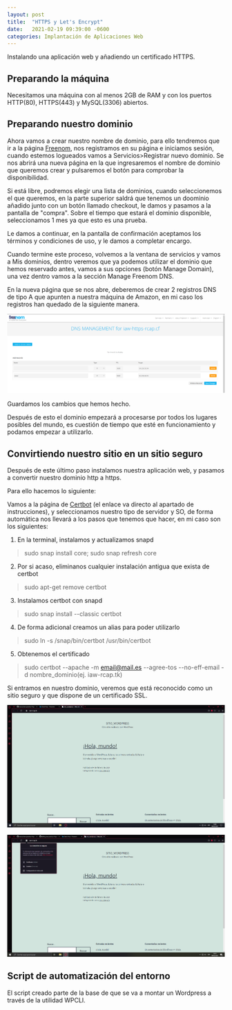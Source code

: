 ```yaml
---
layout: post
title:  "HTTPS y Let's Encrypt"
date:   2021-02-19 09:39:00 -0600
categories: Implantación de Aplicaciones Web
---
```

Instalando una aplicación web y añadiendo un certificado HTTPS.

## Preparando la máquina

Necesitamos una máquina con al menos 2GB de RAM y con los puertos HTTP(80), HTTPS(443) y MySQL(3306) abiertos.

## Preparando nuestro dominio

Ahora vamos a crear nuestro nombre de dominio, para ello tendremos que ir a la página [Freenom](https://www.freenom.com/es/index.html?lang=es), nos registramos en su página e iniciamos sesión, cuando estemos logueados vamos a Servicios>Registrar nuevo dominio. Se nos abrirá una nueva página en la que ingresaremos el nombre de dominio que queremos crear y pulsaremos el botón para comprobar la disponibilidad.

Si está libre, podremos elegir una lista de dominios, cuando seleccionemos el que queremos, en la parte superior saldrá que tenemos un doominio añadido junto con un botón llamado checkout, le damos y pasamos a la pantalla de "compra". Sobre el tiempo que estará el dominio disponible, seleccionamos 1 mes ya que esto es una prueba. 

Le damos a continuar, en la pantalla de confirmación aceptamos los términos y condiciones de uso, y le damos a completar encargo.

Cuando termine este proceso, volvemos a la ventana de servicios y vamos a Mis dominios, dentro veremos que ya podemos utilizar el dominio que hemos reservado antes, vamos a sus opciones (botón Manage Domain), una vez dentro vamos a la sección Manage Freenom DNS.

En la nueva página que se nos abre, deberemos de crear 2 registros DNS de tipo A que apunten a nuestra máquina de Amazon, en mi caso los registros han quedado de la siguiente manera.

![Imagen de demostracion 1](https://github.com/vaeruiz/vaeruiz.github.io/blob/main/image/2021-02-19-post_https-le/captura1.png?raw=true)

Guardamos los cambios que hemos hecho.

Después de esto el dominio empezará a procesarse por todos los lugares posibles del mundo, es cuestión de tiempo que esté en funcionamiento y podamos empezar a utilizarlo.

## Convirtiendo nuestro sitio en un sitio seguro

Después de este último paso instalamos nuestra aplicación web, y pasamos a convertir nuestro dominio http a https.

Para ello hacemos lo siguiente:

Vamos a la página de [Certbot](https://certbot.eff.org/instructions) (el enlace va directo al apartado de instrucciones), y seleccionamos nuestro tipo de servidor y SO, de forma automática nos llevará a los pasos que tenemos que hacer, en mi caso son los siguientes:

1. En la terminal, instalamos y actualizamos snapd

>sudo snap install core; sudo snap refresh core

2. Por si acaso, eliminanos cualquier instalación antigua que exista de certbot

>sudo apt-get remove certbot

3. Instalamos certbot con snapd

>sudo snap install --classic certbot

4. De forma adicional creamos un alias para poder utilizarlo

> sudo ln -s /snap/bin/certbot /usr/bin/certbot

5. Obtenemos el certificado

>sudo certbot --apache -m email@mail.es --agree-tos --no-eff-email -d nombre_dominio(ej. iaw-rcap.tk)

Si entramos en nuestro dominio, veremos que está reconocido como un sitio seguro y que dispone de un certificado SSL.

![Imagen de demostracion 1](https://github.com/vaeruiz/vaeruiz.github.io/blob/main/image/2021-02-19-post_https-le/captura2.png?raw=true)

![Imagen de demostracion 1](https://github.com/vaeruiz/vaeruiz.github.io/blob/main/image/2021-02-19-post_https-le/captura3.png?raw=true)

## Script de automatización del entorno

El script creado parte de la base de que se va a montar un Wordpress a través de la utilidad WPCLI.
